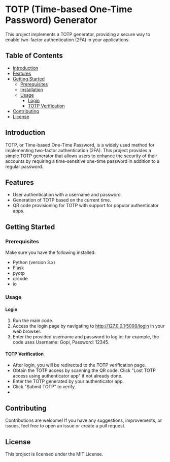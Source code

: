 # TOTP (Time-based One-Time Password) Generator

This project implements a TOTP generator, providing a secure way to enable two-factor authentication (2FA) in your applications.

## Table of Contents
- [Introduction](#introduction)
- [Features](#features)
- [Getting Started](#getting-started)
  - [Prerequisites](#prerequisites)
  - [Installation](#installation)
  - [Usage](#usage)
    - [Login](#login)
    - [TOTP Verification](#totp-verification)
- [Contributing](#contributing)
- [License](#license)

## Introduction
TOTP, or Time-based One-Time Password, is a widely used method for implementing two-factor authentication (2FA). This project provides a simple TOTP generator that allows users to enhance the security of their accounts by requiring a time-sensitive one-time password in addition to a regular password.

## Features
- User authentication with a username and password.
- Generation of TOTP based on the current time.
- QR code provisioning for TOTP with support for popular authenticator apps.

## Getting Started
### Prerequisites
Make sure you have the following installed:
- Python (version 3.x)
- Flask
- pyotp
- qrcode
- io
  
### Usage
#### Login
1. Run the main code.
2. Access the login page by navigating to http://127.0.0.1:5000/login in your web browser.
3. Enter the provided username and password to log in; for example, the code uses Username: Gopi, Password: 12345.

#### TOTP Verification
- After login, you will be redirected to the TOTP verification page.
- Obtain the TOTP access by scanning the QR code. Click "Lost TOTP access using authenticator app" if not already done.
- Enter the TOTP generated by your authenticator app.
- Click "Submit TOTP" to verify.
- 
## Contributing
Contributions are welcome! If you have any suggestions, improvements, or issues, feel free to open an issue or create a pull request.

## License
This project is licensed under the MIT License.
